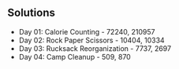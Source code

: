 ## Solutions 
* Day 01: Calorie Counting - 72240, 210957
* Day 02: Rock Paper Scissors - 10404, 10334
* Day 03: Rucksack Reorganization - 7737, 2697
* Day 04: Camp Cleanup - 509, 870
